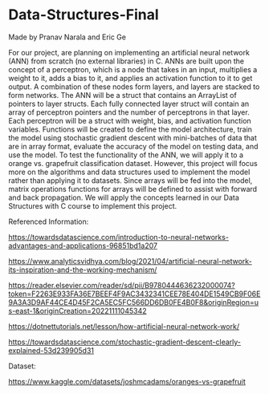 # Data-Structures-Final

Made by Pranav Narala and Eric Ge
 

For our project, are planning on implementing an artificial neural network (ANN) from scratch (no external libraries) in C. ANNs are built upon the concept of a perceptron, which is a node that takes in an input, multiplies a weight to it, adds a bias to it, and applies an activation function to it to get output. A combination of these nodes form layers, and layers are stacked to form networks. The ANN will be a struct that contains an ArrayList of pointers to layer structs. Each fully connected layer struct will contain an array of perceptron pointers and the number of perceptrons in that layer. Each perceptron will be a struct with weight, bias, and activation function variables. Functions will be created to define the model architecture, train the model using stochastic gradient descent with mini-batches of data that are in array format, evaluate the accuracy of the model on testing data, and use the model. To test the functionality of the ANN, we will apply it to a orange vs. grapefruit classification dataset. However, this project will focus more on the algorithms and data structures used to implement the model rather than applying it to datasets. Since arrays will be fed into the model, matrix operations functions for arrays will be defined to assist with forward and back propagation. We will apply the concepts learned in our Data Structures with C course to implement this project.

 

Referenced Information:

https://towardsdatascience.com/introduction-to-neural-networks-advantages-and-applications-96851bd1a207

https://www.analyticsvidhya.com/blog/2021/04/artificial-neural-network-its-inspiration-and-the-working-mechanism/

https://reader.elsevier.com/reader/sd/pii/B9780444636232000074?token=F2263E933FA36E7BEEF4F9AC3432341CEE78E404DE1549CB9F06E9A3A3D9AF44CE4D45F2CA5EC5FC566DD6DB0FE4B0F8&originRegion=us-east-1&originCreation=20221111045342

https://dotnettutorials.net/lesson/how-artificial-neural-network-work/

https://towardsdatascience.com/stochastic-gradient-descent-clearly-explained-53d239905d31

 

Dataset:

https://www.kaggle.com/datasets/joshmcadams/oranges-vs-grapefruit

